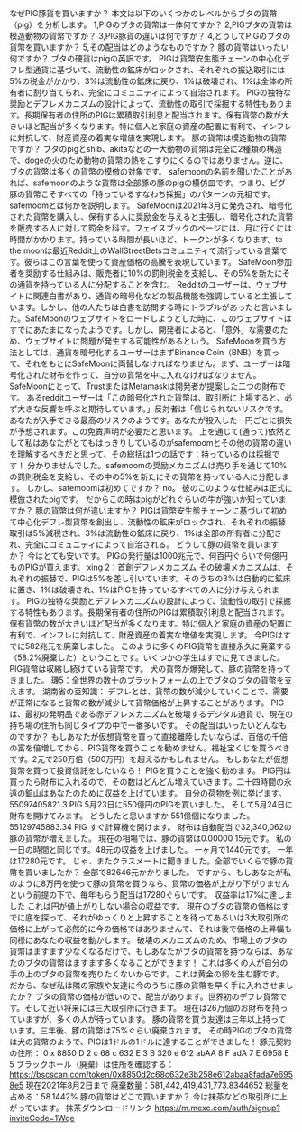 なぜPIG豚貨を買いますか？
本文は以下のいくつかのレベルからブタの貨幣（pig）を分析します。
1,PIGのブタの貨幣は一体何ですか？
2,PIGブタの貨幣は模造動物の貨幣ですか？
3,PIG豚貨の違いは何ですか？
4,どうしてPIGのブタの貨幣を買いますか？
5,その配当はどのようなものですか？
豚の貨幣はいったい何ですか？
ブタの硬貨はpigの英訳です。
PIGは貨幣安生態チェーンの中心化デフレ型通貨に基づいて、流動性の鉱床がロックされ、それぞれの振込取引には5%の税金がかかり、3%は流動性の鉱床に戻り、1%は破壊され、1%は全体の所有者に割り当てられ、完全にコミュニティによって自治されます。
PIGの独特な奨励とデフレメカニズムの設計によって、流動性の取引で採掘する特性もあります。長期保有者の住所のPIGは累積取引利息と配当されます。保有貨幣の数が大きいほど配当が多くなります。特に個人と家庭の資産の配置に有利で、インフレに対抗して、財産資産の着実な増値を実現します。
豚の貨幣は模造動物の貨幣ですか？
ブタのpigとshib、akitaなどの一大動物の貨幣は完全に2種類の構造で、dogeの火のため動物の貨幣の熱をこすりにくるのではありません。逆に、ブタの貨幣は多くの貨幣の模倣の対象です。
safemoonの名前を聞いたことがあれば、safemoonのような貨幣は全部豚の豚のpigの模仿皿です。つまり、ピグ豚の貨幣こそすべての「持っているすなわち採掘」のパターンの元祖です。
safemoomとは何かを説明します。
SafeMoonは2021年3月に発売され、暗号化された貨幣を購入し、保有する人に奨励金を与えると主張し、暗号化された貨幣を販売する人に対して罰金を科す。フェイスブックのページには、月に行くには時間がかかります。持っている時間が長いほど、トークンが多くなります。to the moonは最近Reddit上のWallStreetBetsコミュニティで流行っている言葉です。彼らはこの言葉を使って資産価格の高騰を表現しています。
SafeMoon参加者を奨励する仕組みは、販売者に10%の罰則税金を支給し、その5%を新たにその通貨を持っている人に分配することを含む。
Redditのユーザーは、ウェブサイトに関連白書があり、通貨の暗号化などの製品機能を強調していると主張しています。しかし、他の人たちは白書を訪問する時にトラブルがあったと言いました。SafeMoonのウェブサイトをロードしようとした時に、このウェブサイトはすでにあたまになったようです。しかし、開発者によると、「意外」な需要のため、ウェブサイトに問題が発生する可能性があるという。
SafeMoonを買う方法としては、通貨を暗号化するユーザーはまずBinance Coin（BNB）を買って、それをもとにSafeMoonに両替しなければなりません。まず、ユーザーは暗号化された財布を作って、自分の貨幣を中に入れなければなりません。SafeMoonにとって、TrustまたはMetamaskは開発者が提案した二つの財布です。
あるredditユーザーは「この暗号化された貨幣は、取引所に上場すると、必ず大きな反響を呼ぶと期待しています。」反対者は「信じられないリスクです。あなたが入手できる最高のリスクのようです。あなたが投入した一円ごとに損失が予想されます。この免責声明が必要だと思います。
上を通じて(通って)依然として私はあなたがとてもはっきりしているのがsafemoomとその他の貨幣の違いを理解するべきだと思って、その総括は1つの話です：持っているのは採掘です！
分かりませんでした。safemoomの奨励メカニズムは売り手を通じて10%の罰則税金を支給し、その中の5%を新たにその貨幣を持っている人に分配します。
しかし、safemoomは初めてですか？
no。
彼のこのような仕組みは正式に模倣されたpigです。
だからこの時はpigがどれぐらいの牛が強いか知っていますか？
豚の貨幣は何が違いますか？
PIGは貨幣安生態チェーンに基づいて初めて中心化デフレ型貨幣を創出し、流動性の鉱床がロックされ、それぞれの振替取引は5%減税され、3%は流動性の鉱床に戻り、1%は全部の所有者に分配され、完全にコミュニティによって自治される。
どうして豚の貨幣を買いますか？
今はとても安いです。
PIGの発行量は1000兆元で、何百円ぐらいで何億円ものPIGが買えます。
xing 2：首創デフレメカニズム
その破壊メカニズムは、それぞれの振替で、PIGは5%を差し引いています。そのうちの3%は自動的に鉱床に置き、1%は破壊され、1%はPIGを持っているすべての人に分け与えられます。
PIGの独特な奨励とデフレメカニズムの設計によって、流動性の取引で採掘する特性もあります。長期保有者の住所のPIGは累積取引利息と配当されます。保有貨幣の数が大きいほど配当が多くなります。特に個人と家庭の資産の配置に有利で、インフレに対抗して、財産資産の着実な増値を実現します。
今PIGはすでに582兆元を廃棄しました。
このように多くのPIG貨幣を直接永久に廃棄する（58.2%廃棄した）ということです。いくつかの学生はすでに見てきました。PIG貨幣は収縮し続けている貨幣です。
犬の貨幣が爆発して、豚の貨幣を持ってきました。
璣5：全世界の数十のプラットフォームの上でブタのブタの貨幣を支えます。
湖南省の豆知識：
デフレとは、貨幣の数が減少していくことで、需要が正常になると貨幣の数が減少して貨幣価格が上昇することがあります。
PIGは、最初の発明品である赤デフレメカニズムを破壊するデジタル通貨で、現在の持ち場の住所も同じタイプの中で一番多いです。
その配当はいったいどんなものですか？
もしあなたが仮想貨幣を買って直接離陸したいならば、百倍の千倍の富を倍増してから、PIG貨幣を買うことを勧めません。福祉宝くじを買うべきです。2元で250万倍（500万円）を超えるかもしれません。
もしあなたが仮想貨幣を買って投資信託をしたいなら！
PIGを買うことを強く勧めます。
PIG円は買ったら財布に入れるので、その数はどんどん増えていきます。二十四時間の永遠の鉱山はあなたのために収益を上げています。
自分の荷物を例に挙げます。
55097405821.3 PIG
5月23日に550億円のPIGを買いました。
そして5月24日に財布を開けてみます。
どうしたと思いますか
551億個になりました。
55129745883.34 PIG
すぐ計算機を開けます。
財布は自動配当で32,340,062の豚の貨幣が増えました。
現在の相場では、豚の貨幣は0.00000 15元です。
私の一日の時間と同じです。48元の収益を上げました。
一ヶ月で1440元です。
一年は17280元です。
じゃ、またクラスメートに聞きました。全部でいくらで豚の貨幣を買いましたか？
全部で82646元かかりました。
ですから、もしあなたが私のように8万円を使って豚の貨幣を買うなら、貨幣の価格が上がり下がりませんという前提の下で、毎年もらう配当は17280ぐらいです。
収益率は17%に達しました
これは円が値上がりしない場合の収益です。
現在のブタの貨幣の価格はすでに底を探って、それがゆっくりと上昇することを待ってあるいは3大取引所の価格に上がって必然的に今の価格ではありませんて、それは後で価格の上昇幅も同様にあなたの収益を動かします。
破壊のメカニズムのため、市場上のブタの貨幣はますます少なくなるだけで、もしあなたがブタの貨幣を持つならば、あなたのブタの貨幣はますます多くなることができます！
これは多くの人が自分の手の上のブタの貨幣を売りたくないからです。これは黄金の卵を生む豚です。
だから、なぜ私は隣の家族や友達に今のうちに豚の貨幣を早く手に入れさせましたか？
ブタの貨幣の価格が低いので、配当があります。世界初のデフレ貨幣です。そして近い将来には三大取引所に行きます。
現在は26万個のお財布を持っていますが、多くの人が待っています。
豚の貨幣を買う友達は三年以上持っています。三年後、豚の貨幣は75%ぐらい廃棄されます。
その時PIGのブタの貨幣は犬の貨幣のようで、PIGは1ドルの1ドルに達することができました！
豚元契約の住所：
0 x 8850 D 2 c 68 c 632 E 3 B 320 e 612 abAA 8 F adA 7 E 6958 E 5
ブラックホール（廃棄）は住所を確認する：
https://bscscan.com/token/0x8850d2c68c632e3b258e612abaa8fada7e6958e5
現在2021年8月2日まで
廃棄数量：581,442,419,431,773.8344652
総量を占める：58.1442%
豚の貨幣はどこで買いますか？
今は抹茶などの取引所に上がっています。
抹茶ダウンロードリンク
https://m.mexc.com/auth/signup?inviteCode=1Wqe
